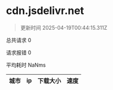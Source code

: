 
  # cdn.jsdelivr.net

  > 更新时间 2025-04-19T00:44:15.311Z
  
  总共请求 0

  请求报错 0

  平均耗时 NaNms

|城市|ip|下载大小|速度|
|-----|----------|---|---|

  